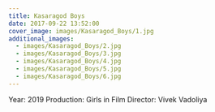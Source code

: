 ```yaml
---
title: Kasaragod Boys
date: 2017-09-22 13:52:00
cover_image: images/Kasaragod_Boys/1.jpg
additional_images:
  - images/Kasaragod_Boys/2.jpg
  - images/Kasaragod_Boys/3.jpg
  - images/Kasaragod_Boys/4.jpg
  - images/Kasaragod_Boys/5.jpg
  - images/Kasaragod_Boys/6.jpg
---
```


Year: 2019
Production: Girls in Film
Director: Vivek Vadoliya
